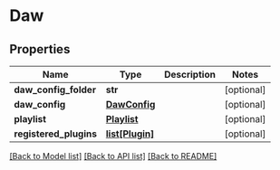 # Daw

## Properties
Name | Type | Description | Notes
------------ | ------------- | ------------- | -------------
**daw_config_folder** | **str** |  | [optional] 
**daw_config** | [**DawConfig**](DawConfig.md) |  | [optional] 
**playlist** | [**Playlist**](Playlist.md) |  | [optional] 
**registered_plugins** | [**list[Plugin]**](Plugin.md) |  | [optional] 

[[Back to Model list]](../README.md#documentation-for-models) [[Back to API list]](../README.md#documentation-for-api-endpoints) [[Back to README]](../README.md)

